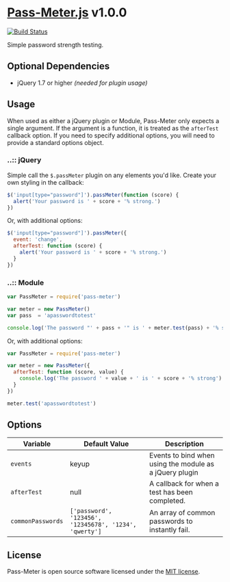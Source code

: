 # [Pass-Meter.js](https://github.com/syntaqx/pass-meter) v1.0.0

[![Build Status](https://travis-ci.org/syntaqx/pass-meter.png?branch=master)](https://travis-ci.org/syntaqx/pass-meter "Travis Build Status")

Simple password strength testing.

## Optional Dependencies

* jQuery 1.7 or higher *(needed for plugin usage)*

## Usage

When used as either a jQuery plugin or Module, Pass-Meter only expects a single
argument. If the argument is a function, it is treated as the `afterTest`
callback option. If you need to specify additional options, you will need to
provide a standard options object.

### ..:: jQuery

Simple call the `$.passMeter` plugin on any elements you'd like. Create your own
styling in the callback:

```js
$('input[type="password"]').passMeter(function (score) {
  alert('Your password is ' + score + '% strong.')
})
```

Or, with additional options:

```js
$('input[type="password"]').passMeter({
  event: 'change',
  afterTest: function (score) {
    alert('Your password is ' + score + '% strong.')
  }
})
```

### ..:: Module

```js
var PassMeter = require('pass-meter')

var meter = new PassMeter()
var pass  = 'apasswordtotest'

console.log('The password "' + pass + '" is ' + meter.test(pass) + '% strong')
```

Or, with additional options:

```js
var PassMeter = require('pass-meter')

var meter = new PassMeter({
  afterTest: function (score, value) {
    console.log('The password ' + value + ' is ' + score + '% strong')
  }
})

meter.test('apasswordtotest')
```

## Options

<table>
  <thead>
    <tr>
      <th>Variable</th>
      <th>Default Value</th>
      <th>Description</th>
    </tr>
  </thead>
  <tbody>
    <tr>
      <td><code>events</code></td>
      <td>keyup</td>
      <td>Events to bind when using the module as a jQuery plugin</td>
    </tr>
    <tr>
      <td><code>afterTest</code></td>
      <td>null</td>
      <td>A callback for when a test has been completed.</td>
    </tr>
    <tr>
      <td><code>commonPasswords</code></td>
      <td><code>['password', '123456', '12345678', '1234', 'qwerty']</code></td>
      <td>An array of common passwords to instantly fail.</td>
    </tr>
  </tbody>
</table>

## License

Pass-Meter is open source software licensed under the
[MIT license](https://raw.githubusercontent.com/syntaqx/pass-meter/master/LICENSE).